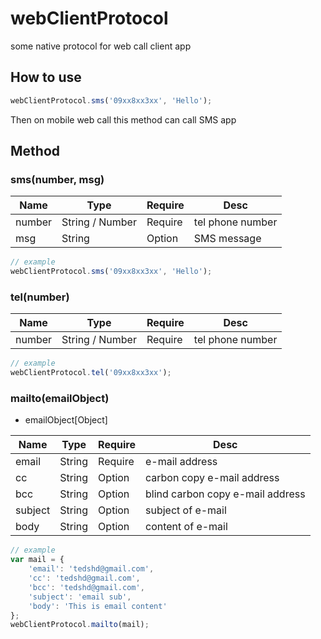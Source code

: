 # webClientProtocol
some native protocol for web call client app

## How to use

```JavaScript
webClientProtocol.sms('09xx8xx3xx', 'Hello');
```

Then on mobile web call this method can call SMS app

## Method

### sms(number, msg)

| Name | Type | Require | Desc |
|---|---|---|---|
| number | String / Number | Require | tel phone number |
| msg    | String          | Option  | SMS message      |


```JavaScript
// example
webClientProtocol.sms('09xx8xx3xx', 'Hello');
```

### tel(number)

| Name | Type | Require | Desc |
|---|---|---|---|
| number | String / Number | Require | tel phone number |

```JavaScript
// example
webClientProtocol.tel('09xx8xx3xx');
```

### mailto(emailObject)

* emailObject[Object]

| Name | Type | Require | Desc |
|---|---|---|---|
| email   | String | Require |  e-mail address                   |
| cc      | String | Option  |  carbon copy e-mail address       |
| bcc     | String | Option  |  blind carbon copy e-mail address |
| subject | String | Option  |  subject of e-mail                |
| body    | String | Option  |  content of e-mail                |

```JavaScript
// example
var mail = {
    'email': 'tedshd@gmail.com',
    'cc': 'tedshd@gmail.com',
    'bcc': 'tedshd@gmail.com',
    'subject': 'email sub',
    'body': 'This is email content'
};
webClientProtocol.mailto(mail);
```